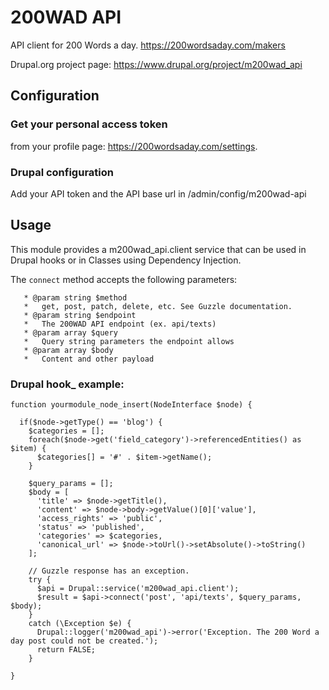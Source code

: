 # 200WAD API
API client for 200 Words a day. https://200wordsaday.com/makers 

Drupal.org project page: https://www.drupal.org/project/m200wad_api

## Configuration

### Get your personal access token

from your profile page: https://200wordsaday.com/settings.


### Drupal configuration

Add your API token and the API base url in /admin/config/m200wad-api

## Usage

This module provides a m200wad_api.client service that can be used in Drupal hooks or in Classes using Dependency Injection.

The `connect` method accepts the following parameters:

```
   * @param string $method
   *   get, post, patch, delete, etc. See Guzzle documentation.
   * @param string $endpoint
   *   The 200WAD API endpoint (ex. api/texts)
   * @param array $query
   *   Query string parameters the endpoint allows
   * @param array $body
   *   Content and other payload
```
   
### Drupal hook_ example:

```
function yourmodule_node_insert(NodeInterface $node) {

  if($node->getType() == 'blog') {
    $categories = [];
    foreach($node->get('field_category')->referencedEntities() as $item) {
      $categories[] = '#' . $item->getName();
    }

    $query_params = [];
    $body = [
      'title' => $node->getTitle(),
      'content' => $node->body->getValue()[0]['value'],
      'access_rights' => 'public',
      'status' => 'published',
      'categories' => $categories,
      'canonical_url' => $node->toUrl()->setAbsolute()->toString()
    ];

    // Guzzle response has an exception.
    try {
      $api = Drupal::service('m200wad_api.client');
      $result = $api->connect('post', 'api/texts', $query_params, $body);
    }
    catch (\Exception $e) {
      Drupal::logger('m200wad_api')->error('Exception. The 200 Word a day post could not be created.');
      return FALSE;
    }

}
```
